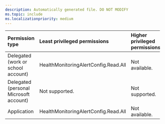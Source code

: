 ```yaml
---
description: Automatically generated file. DO NOT MODIFY
ms.topic: include
ms.localizationpriority: medium
---
```


|Permission type|Least privileged permissions|Higher privileged permissions|
|:---|:---|:---|
|Delegated (work or school account)|HealthMonitoringAlertConfig.Read.All|Not available.|
|Delegated (personal Microsoft account)|Not supported.|Not supported.|
|Application|HealthMonitoringAlertConfig.Read.All|Not available.|


